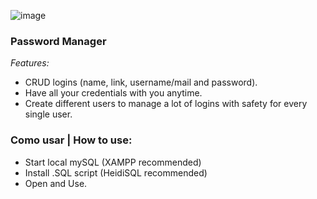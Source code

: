 ![image](https://user-images.githubusercontent.com/116142881/196852876-6b350a80-1f69-498f-a9b1-99ff464eeabf.png)


### Password Manager

*Features:*
- CRUD logins (name, link, username/mail and password).
- Have all your credentials with you anytime.
- Create different users to manage a lot of logins with safety for every single user.

### Como usar | How to use:

- Start local mySQL (XAMPP recommended)
- Install .SQL script (HeidiSQL recommended)
- Open and Use.
